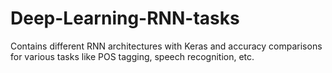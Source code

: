 # Deep-Learning-RNN-tasks
Contains different RNN architectures with Keras and accuracy comparisons for various tasks like POS tagging, speech recognition, etc.
